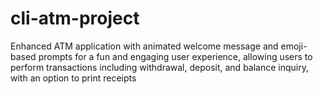 # cli-atm-project
Enhanced ATM application with animated welcome message and emoji-based prompts for a fun and engaging user experience, allowing users to perform transactions including withdrawal, deposit, and balance inquiry, with an option to print receipts
